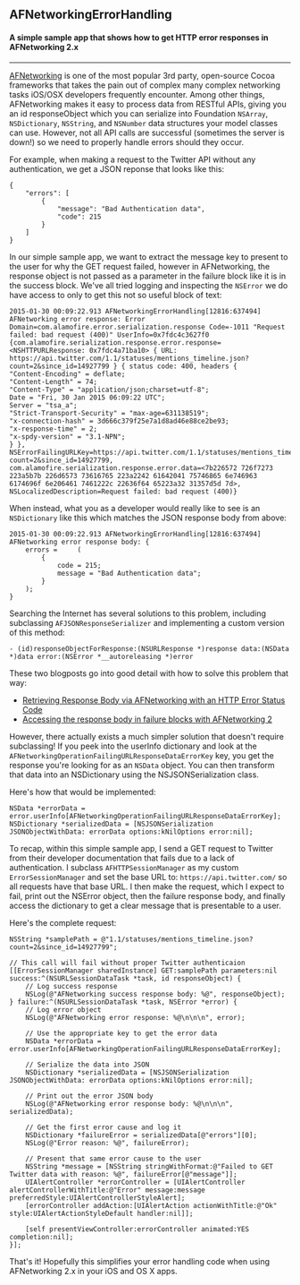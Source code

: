 ## AFNetworkingErrorHandling

#### A simple sample app that shows how to get HTTP error responses in AFNetworking 2.x
---

[AFNetworking](http://afnetworking.com) is one of the most popular 3rd party, open-source Cocoa frameworks that takes the pain out of complex many complex networking tasks iOS/OSX developers frequently encounter. Among other things, AFNetworking makes it easy to process data from RESTful APIs, giving you an id responseObject which you can serialize into Foundation `NSArray`, `NSDictionary`, `NSString`, and `NSNumber` data structures your model classes can use. However, not all API calls are successful (sometimes the server is down!) so we need to properly handle errors should they occur.

For example, when making a request to the Twitter API without any authentication, we get a JSON reponse that looks like this:

```
{
    "errors": [
        {
            "message": "Bad Authentication data",
            "code": 215
        }
    ]
}
```

In our simple sample app, we want to extract the message key to present to the user for why the GET request failed, however in AFNetworking, the response object is not passed as a parameter in the failure block like it is in the success block. We've all tried logging and inspecting the `NSError` we do have access to only to get this not so useful block of text:
```
2015-01-30 00:09:22.913 AFNetworkingErrorHandling[12816:637494] AFNetworking error response: Error Domain=com.alamofire.error.serialization.response Code=-1011 "Request failed: bad request (400)" UserInfo=0x7fdc4c3627f0 {com.alamofire.serialization.response.error.response=<NSHTTPURLResponse: 0x7fdc4a71ba10> { URL: https://api.twitter.com/1.1/statuses/mentions_timeline.json?count=2&since_id=14927799 } { status code: 400, headers {
"Content-Encoding" = deflate;
"Content-Length" = 74;
"Content-Type" = "application/json;charset=utf-8";
Date = "Fri, 30 Jan 2015 06:09:22 UTC";
Server = "tsa_a";
"Strict-Transport-Security" = "max-age=631138519";
"x-connection-hash" = 3d666c379f25e7a1d8ad46e88ce2be93;
"x-response-time" = 2;
"x-spdy-version" = "3.1-NPN";
} }, NSErrorFailingURLKey=https://api.twitter.com/1.1/statuses/mentions_timeline.json?count=2&since_id=14927799, com.alamofire.serialization.response.error.data=<7b226572 726f7273 223a5b7b 226d6573 73616765 223a2242 61642041 75746865 6e746963 6174696f 6e206461 7461222c 22636f64 65223a32 31357d5d 7d>, NSLocalizedDescription=Request failed: bad request (400)}
```

When instead, what you as a developer would really like to see is an `NSDictionary` like this which matches the JSON response body from above:

```
2015-01-30 00:09:22.913 AFNetworkingErrorHandling[12816:637494] 
AFNetworking error response body: {
    errors =     (
        {
            code = 215;
            message = "Bad Authentication data";
        }
    );
}
```

Searching the Internet has several solutions to this problem, including subclassing `AFJSONResponseSerializer` and implementing a custom version of this method:
```objc
- (id)responseObjectForResponse:(NSURLResponse *)response data:(NSData *)data error:(NSError *__autoreleasing *)error
```

These two blogposts go into good detail with how to solve this problem that way:

* [Retrieving Response Body via AFNetworking with an HTTP Error Status Code](http://blog.gregfiumara.com/archives/239)
* [Accessing the response body in failure blocks with AFNetworking 2](http://www.splinter.com.au/2014/09/10/afnetworking-error-bodies/)


However, there actually exists a much simpler solution that doesn't require subclassing! If you peek into the userInfo dictionary and look at the `AFNetworkingOperationFailingURLResponseDataErrorKey` key, you get the response you're looking for as an `NSData` object. You can then transform that data into an NSDictionary using the NSJSONSerialization class.

Here's how that would be implemented:

```objc
NSData *errorData = error.userInfo[AFNetworkingOperationFailingURLResponseDataErrorKey];
NSDictionary *serializedData = [NSJSONSerialization JSONObjectWithData: errorData options:kNilOptions error:nil];
```

To recap, within this simple sample app, I send a GET request to Twitter from their developer documentation that fails due to a lack of authentication. I subclass `AFHTTPSessionManager` as my custom `ErrorSessionManager` and set the base URL to: `https://api.twitter.com/` so all requests have that base URL. I then make the request, which I expect to fail, print out the NSError object, then the failure response body, and finally access the dictionary to get a clear message that is presentable to a user.

Here's the complete request:

```objc
NSString *samplePath = @"1.1/statuses/mentions_timeline.json?count=2&since_id=14927799";

// This call will fail without proper Twitter authenticaion
[[ErrorSessionManager sharedInstance] GET:samplePath parameters:nil success:^(NSURLSessionDataTask *task, id responseObject) {
    // Log success response
    NSLog(@"AFNetworking success response body: %@", responseObject);
} failure:^(NSURLSessionDataTask *task, NSError *error) {   
    // Log error object
    NSLog(@"AFNetworking error response: %@\n\n\n", error);

    // Use the appropriate key to get the error data
    NSData *errorData = error.userInfo[AFNetworkingOperationFailingURLResponseDataErrorKey];

    // Serialize the data into JSON
    NSDictionary *serializedData = [NSJSONSerialization JSONObjectWithData: errorData options:kNilOptions error:nil];

    // Print out the error JSON body
    NSLog(@"AFNetworking error response body: %@\n\n\n", serializedData);

    // Get the first error cause and log it
    NSDictionary *failureError = serializedData[@"errors"][0];
    NSLog(@"Error reason: %@", failureError);

    // Present that same error cause to the user
    NSString *message = [NSString stringWithFormat:@"Failed to GET Twitter data with reason: %@", failureError[@"message"]];
    UIAlertController *errorController = [UIAlertController alertControllerWithTitle:@"Error" message:message preferredStyle:UIAlertControllerStyleAlert];
    [errorController addAction:[UIAlertAction actionWithTitle:@"Ok" style:UIAlertActionStyleDefault handler:nil]];

    [self presentViewController:errorController animated:YES completion:nil];
}];
```

That's it! Hopefully this simplifies your error handling code when using AFNetworking 2.x in your iOS and OS X apps.